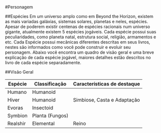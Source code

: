 #Personagem

##Espécies
Em um universo amplo como em Beyond the Horizon, existem as mais variadas galáxias, sistemas solares, planetas e neles, espécies. Apesar de poderem existir centenas de espécies racionais num universo gigante, atualmente existem 5 espécies jogáveis. Cada espécie possui suas peculiaridades, como planeta natal, estrutura social, religião, armamentos e etc. Cada Espécie possui mecânicas diferentes descritas em seus livros, nestes são informados como você pode construir e evoluir seu personagem. Abaixo você encontra um quadro de visão geral e uma breve explicação de cada espécie jogável, maiores detalhes estão descritos no livro de cada espécie separadamente.

##Visão Geral


|Espécie|Classificação|Características de destaque|
|-------|-------------|---------------------------|
|Humano|Humanoid||A.N.E., Classes e Equipamentos|
|Hiver|Humanoid|Simbiose, Casta e Adaptação|
|Evoras|Insectoid||Evolução|
|Symbion|Planta (Fungos)||Simbiose, Arquétipos e Evolução|
|Realshir|Elemental|Reino|


